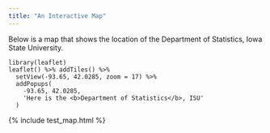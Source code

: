 ```yaml
---
title: "An Interactive Map"
---
```


Below is a map that shows the location of the
Department of Statistics, Iowa State University.

```{r out.width='100%', echo=FALSE}
library(leaflet)
leaflet() %>% addTiles() %>%
  setView(-93.65, 42.0285, zoom = 17) %>%
  addPopups(
    -93.65, 42.0285,
    'Here is the <b>Department of Statistics</b>, ISU'
  )
```
{% include test_map.html %}

